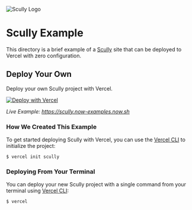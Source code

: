 ![Scully Logo](https://github.com/zeit/now/blob/master/packages/frameworks/logos/scully.svg)

# Scully Example

This directory is a brief example of a [Scully](https://scully.io) site that can be deployed to Vercel with zero configuration.

## Deploy Your Own

Deploy your own Scully project with Vercel.

[![Deploy with Vercel](https://vercel.com/button)](https://vercel.com/import/project?template=https://github.com/zeit/now/tree/master/examples/scully)

_Live Example: https://scully.now-examples.now.sh_

### How We Created This Example

To get started deploying Scully with Vercel, you can use the [Vercel CLI](https://vercel.com/download) to initialize the project:

```shell
$ vercel init scully
```

### Deploying From Your Terminal

You can deploy your new Scully project with a single command from your terminal using [Vercel CLI](https://vercel.com/download):

```shell
$ vercel
```
